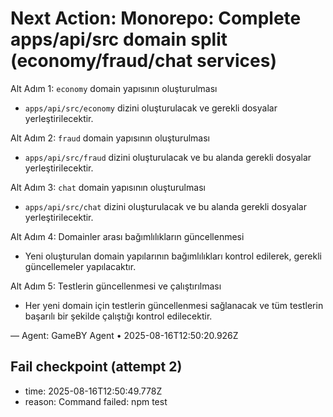 # Next Action: Monorepo: Complete apps/api/src domain split (economy/fraud/chat services)

Alt Adım 1: `economy` domain yapısının oluşturulması
- `apps/api/src/economy` dizini oluşturulacak ve gerekli dosyalar yerleştirilecektir.

Alt Adım 2: `fraud` domain yapısının oluşturulması
- `apps/api/src/fraud` dizini oluşturulacak ve bu alanda gerekli dosyalar yerleştirilecektir.

Alt Adım 3: `chat` domain yapısının oluşturulması
- `apps/api/src/chat` dizini oluşturulacak ve bu alanda gerekli dosyalar yerleştirilecektir.

Alt Adım 4: Domainler arası bağımlılıkların güncellenmesi
- Yeni oluşturulan domain yapılarının bağımlılıkları kontrol edilerek, gerekli güncellemeler yapılacaktır.

Alt Adım 5: Testlerin güncellenmesi ve çalıştırılması
- Her yeni domain için testlerin güncellenmesi sağlanacak ve tüm testlerin başarılı bir şekilde çalıştığı kontrol edilecektir.

— Agent: GameBY Agent • 2025-08-16T12:50:20.926Z


## Fail checkpoint (attempt 2)
- time: 2025-08-16T12:50:49.778Z
- reason: Command failed: npm test
